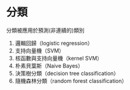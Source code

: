 # 分類

分類被應用於預測(非連續的)類別

1. 邏輯回歸（logistic regression）
2. 支持向量機（SVM）
3. 核函數與支持向量機（kernel SVM）
4. 朴素貝葉斯（Naive Bayes）
5. 決策樹分類（decision tree classification）
6. 隨機森林分類（random forest classification）
